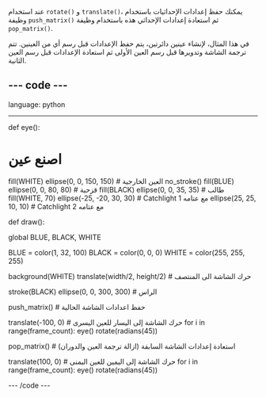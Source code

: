 عند استخدام `rotate()` و `translate()`، يمكنك حفظ إعدادات الإحداثيات باستخدام وظيفة `push_matrix()` ثم استعادة إعدادات الإحداثي هذه باستخدام وظيفة `pop_matrix()`.

في هذا المثال، لإنشاء عينين دائرتين، يتم حفظ الإعدادات قبل رسم أي من العينين. تتم ترجمة الشاشة وتدويرها قبل رسم العين الأولى ثم استعادة الإعدادات قبل رسم العين الثانية.

--- code ---
---
language: python

---

def eye():

# اصنع عين
  fill(WHITE)
  ellipse(0, 0, 150, 150) # العين الخارجية
  no_stroke()
  fill(BLUE)
  ellipse(0, 0, 80, 80) # قزحية
  fill(BLACK)
  ellipse(0, 0, 35, 35) # طالب
  fill(WHITE, 70)
  ellipse(-25, -20, 30, 30) # Catchlight 1 مع عتامه
  ellipse(25, 25, 10, 10) # Catchlight 2 مع عتامه

def draw():

  global BLUE, BLACK, WHITE

  BLUE = color(1, 32, 100)
  BLACK = color(0, 0, 0)
  WHITE = color(255, 255, 255)

  background(WHITE)
  translate(width/2, height/2) # حرك الشاشة الى المنتصف

  stroke(BLACK)
  ellipse(0, 0, 300, 300) # الراس

  push_matrix() # حفظ اعدادات الشاشة الحالية

  translate(-100, 0) # حرك الشاشة إلى اليسار للعين اليسرى
  for i in range(frame_count):
    eye()
    rotate(radians(45))

  pop_matrix() # استعادة إعدادات الشاشة السابقة (ازالة ترجمة العين والدوران)

  translate(100, 0) # حرك الشاشة إلى اليمين للعين اليمنى
  for i in range(frame_count):
    eye()
    rotate(radians(45))

--- /code ---

